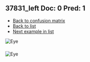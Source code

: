 ## 37831_left Doc: 0 Pred: 1
- [Back to confusion matrix](https://github.com/juliandewit/kaggle_retinopathy/blob/master/matrix.md)
- [Back to list](https://github.com/juliandewit/kaggle_retinopathy/blob/master/lists/01/list.md)
- [Next example in list](https://github.com/juliandewit/kaggle_retinopathy/blob/master/lists/01/37/37943_left.md)

![Eye](https://retinopaty.blob.core.windows.net/size1024/37831_left_0.jpeg)

### 

![Eye]()
